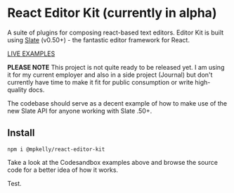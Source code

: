 # React Editor Kit (currently in alpha)

A suite of plugins for composing react-based text editors. Editor Kit is built using [Slate](https://github.com/ianstormtaylor/slate/) (v0.50+) - the fantastic editor framework for React. 

[LIVE EXAMPLES](https://codesandbox.io/s/react-editor-kit-examples-0e31g?file=/src/KitchenSinkEditor.tsx)

**PLEASE NOTE** This project is not quite ready to be released yet. I am using it for my current employer and also in a side project (Journal) but don't currently have time to make it fit for public consumption or write high-quality docs. 

The codebase should serve as a decent example of how to make use of the new Slate API for anyone working with Slate .50+. 

## Install

`npm i @mpkelly/react-editor-kit`

Take a look at the Codesandbox examples above and browse the source code for a better idea of how it works. 

Test. 
